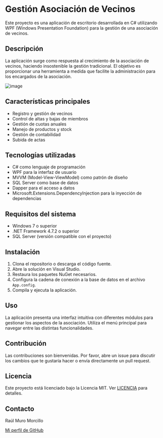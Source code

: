# Gestión Asociación de Vecinos

Este proyecto es una aplicación de escritorio desarrollada en C# utilizando WPF (Windows Presentation Foundation) para la gestión de una asociación de vecinos.

## Descripción

La aplicación surge como respuesta al crecimiento de la asociación de vecinos, haciendo insostenible la gestión tradicional. El objetivo es proporcionar una herramienta a medida que facilite la administración para los encargados de la asociación.

![image](https://github.com/user-attachments/assets/3236ba37-0da8-4bfe-a923-5963eee0c7d0)

## Características principales

- Registro y gestión de vecinos
- Control de altas y bajas de miembros
- Gestión de cuotas anuales
- Manejo de productos y stock
- Gestión de contabilidad
- Subida de actas

## Tecnologías utilizadas

- C# como lenguaje de programación
- WPF para la interfaz de usuario
- MVVM (Model-View-ViewModel) como patrón de diseño
- SQL Server como base de datos
- Dapper para el acceso a datos
- Microsoft.Extensions.DependencyInjection para la inyección de dependencias

## Requisitos del sistema

- Windows 7 o superior
- .NET Framework 4.7.2 o superior
- SQL Server (versión compatible con el proyecto)

## Instalación

1. Clona el repositorio o descarga el código fuente.
2. Abre la solución en Visual Studio.
3. Restaura los paquetes NuGet necesarios.
4. Configura la cadena de conexión a la base de datos en el archivo `App.config`.
5. Compila y ejecuta la aplicación.

## Uso

La aplicación presenta una interfaz intuitiva con diferentes módulos para gestionar los aspectos de la asociación. Utiliza el menú principal para navegar entre las distintas funcionalidades.

## Contribución

Las contribuciones son bienvenidas. Por favor, abre un issue para discutir los cambios que te gustaría hacer o envía directamente un pull request.

## Licencia

Este proyecto está licenciado bajo la Licencia MIT. Ver [LICENCIA](LICENSE.txt) para detalles.

## Contacto

Raúl Muro Morcillo

[Mi perfil de GitHub](https://github.com/raumuro2)

